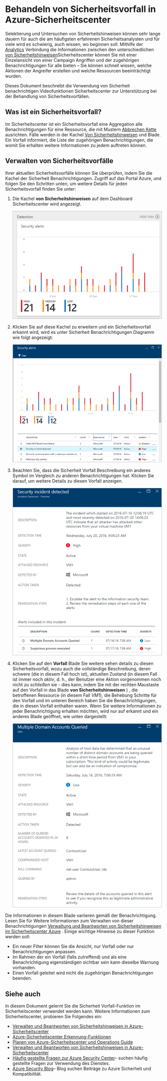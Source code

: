 <properties
   pageTitle="Behandeln von Sicherheitsvorfall in Azure-Sicherheitscenter | Microsoft Azure"
   description="Dieses Dokument hilft Ihnen, Sicherheitscenter Azure-Funktionen, die nicht mit um Sicherheitsvorfälle zu behandeln."
   services="security-center"
   documentationCenter="na"
   authors="YuriDio"
   manager="swadhwa"
   editor=""/>

<tags
   ms.service="security-center"
   ms.topic="hero-article"
   ms.devlang="na"
   ms.tgt_pltfrm="na"
   ms.workload="na"
   ms.date="10/18/2016"
   ms.author="yurid"/>

# <a name="handling-security-incident-in-azure-security-center"></a>Behandeln von Sicherheitsvorfall in Azure-Sicherheitscenter 
Selektierung und Untersuchen von Sicherheitshinweisen können sehr lange dauern für auch die am häufigsten erfahrenen Sicherheitsanalysten und für viele wird es schwierig, auch wissen, wo beginnen soll. Mithilfe der [Analytics](security-center-detection-capabilities.md) Verbindung die Informationen zwischen den unterschiedlichen [von Sicherheitshinweisen](security-center-managing-and-responding-alerts.md)Sicherheitscenter können Sie mit einer Einzelansicht von einer Campaign Angriffen und der zugehörigen Benachrichtigungen für alle bieten – Sie können schnell wissen, welche Aktionen der Angreifer erstellen und welche Ressourcen beeinträchtigt wurden.

Dieses Dokument beschreibt die Verwendung von Sicherheit benachrichtigen Videofunktionen Sicherheitscenter zur Unterstützung bei der Behandlung von Sicherheitsvorfällen.


## <a name="what-is-a-security-incident"></a>Was ist ein Sicherheitsvorfall?

Im Sicherheitscenter ist ein Sicherheitsvorfall eine Aggregation alle Benachrichtigungen für eine Ressource, die mit Mustern [Abbrechen Kette](https://blogs.technet.microsoft.com/office365security/addressing-your-cxos-top-five-cloud-security-concerns/) ausrichten. Fälle werden in der Kachel [Von Sicherheitshinweisen](security-center-managing-and-responding-alerts.md) und Blade. Ein Vorfall informiert, die Liste der zugehörigen Benachrichtigungen, die womit Sie erhalten weitere Informationen zu jedem auftreten können.

## <a name="managing-security-incidents"></a>Verwalten von Sicherheitsvorfälle

Ihrer aktuellen Sicherheitsvorfälle können Sie überprüfen, indem Sie die Kachel der Sicherheit Benachrichtigungen. Zugriff auf das Portal Azure, und folgen Sie den Schritten unten, um weitere Details für jeden Sicherheitsvorfall finden Sie unter:

1. Die Kachel **von Sicherheitshinweisen** auf dem Dashboard Sicherheitscenter wird angezeigt.

    ![Von Sicherheitshinweisen Kachel im Sicherheitscenter](./media/security-center-incident/security-center-incident-fig1.png)

2.  Klicken Sie auf diese Kachel zu erweitern und ein Sicherheitsvorfall erkannt wird, wird es unter Sicherheit Benachrichtigungen Diagramm wie folgt angezeigt:

    ![Sicherheitsvorfall](./media/security-center-incident/security-center-incident-fig2.png)

3.  Beachten Sie, dass die Sicherheit Vorfall Beschreibung ein anderes Symbol im Vergleich zu anderen Benachrichtigungen hat. Klicken Sie darauf, um weitere Details zu diesen Vorfall anzeigen.

    ![Sicherheitsvorfall](./media/security-center-incident/security-center-incident-fig3.png)

4.  Klicken Sie auf den **Vorfall** Blade Sie weitere sehen details zu diesen Sicherheitsvorfall, wozu auch die vollständige Beschreibung, deren schwere (die in diesem Fall hoch ist), aktuellen Zustand (in diesem Fall ist immer noch *aktiv*, d. h., der Benutzer eine Aktion vorgenommen noch nicht *zu schließen* sie - dies kann, indem Sie mit der rechten Maustaste auf den Vorfall in das Blade **von Sicherheitshinweisen** ) , die betroffenen Ressource (in diesem Fall *VM1*), die Behebung Schritte für den Vorfall und im unteren Bereich haben Sie die Benachrichtigungen, die in diesen Vorfall enthalten waren. Wenn Sie weitere Informationen zu jeder Benachrichtigung erhalten möchten, wird nur auf erkannt und ein anderes Blade geöffnet, wie unten dargestellt:

    ![Sicherheitsvorfall](./media/security-center-incident/security-center-incident-fig4.png)

Die Informationen in diesem Blade variieren gemäß der Benachrichtigung. Lesen Sie für Weitere Informationen zum Verwalten von dieser Benachrichtigungen [Verwaltung und Beantworten von Sicherheitshinweisen im Sicherheitscenter Azure](security-center-managing-and-responding-alerts.md) . Einige wichtige Hinweise zu dieser Funktion werden soll:

- Ein neuer Filter können Sie die Ansicht, nur Vorfall oder nur Benachrichtigungen anpassen. 
- Im Rahmen der ein Vorfall (falls zutreffend) und als eine Benachrichtigung eigenständigen sichtbar sein kann dieselbe Warnung vorhanden. 
- Einen Vorfall geleitet wird nicht die zugehörigen Benachrichtigungen beenden.

## <a name="see-also"></a>Siehe auch

In diesem Dokument gelernt Sie die Sicherheit Vorfall-Funktion im Sicherheitscenter verwendet werden kann. Weitere Informationen zum Sicherheitscenter, probieren Sie Folgendes ein:

- [Verwalten und Beantworten von Sicherheitshinweisen in Azure-Sicherheitscenter](security-center-managing-and-responding-alerts.md)
- [Azure-Sicherheitscenter Erkennung-Funktionen](security-center-detection-capabilities.md)
- [Planen von Azure-Sicherheitscenter und Operations Guide](security-center-planning-and-operations-guide.md)
- [Verwalten und Beantworten von Sicherheitshinweisen in Azure-Sicherheitscenter](security-center-managing-and-responding-alerts.md)
- [Häufig gestellte Fragen zur Azure Security Center](security-center-faq.md)– suchen häufig gestellte Fragen zur Verwendung des Dienstes.
- [Azure Security Blog](http://blogs.msdn.com/b/azuresecurity/)– Blog suchen Beiträge zu Azure Sicherheit und Kompatibilität.
